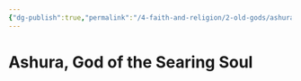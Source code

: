 ```yaml
---
{"dg-publish":true,"permalink":"/4-faith-and-religion/2-old-gods/ashura/"}
---
```


# Ashura, God of the Searing Soul